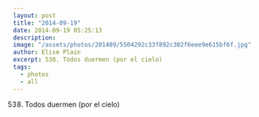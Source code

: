```yaml
---
layout: post
title: "2014-09-19"
date: 2014-09-19 05:25:13
description: 
image: "/assets/photos/201409/5504292c33f892c302f6eee9e615bf6f.jpg"
author: Elise Plain
excerpt: 538. Todos duermen (por el cielo)
tags: 
  - photos
  - all
---
```


538. Todos duermen (por el cielo)
<p></p>
